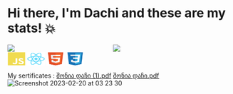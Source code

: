 # Hi there, I'm Dachi and these are my stats! 💥
<img align="left" width="47%" src="https://github-readme-stats.vercel.app/api?username=outxrs&show_icons=true&theme=radical"/>

  <img align="left" width="47%" src="https://github-readme-stats.vercel.app/api/top-langs/?username=outxrs&layout=compact&langs_count=7&theme=dracula"/>
</div>
<div style="display: inline_block"><br>
  <img align="center" alt="Rafa-Js" height="30" width="40" src="https://raw.githubusercontent.com/devicons/devicon/master/icons/javascript/javascript-plain.svg">
  <img align="center" alt="Rafa-React" height="30" width="40" src="https://raw.githubusercontent.com/devicons/devicon/master/icons/react/react-original.svg">
  <img align="center" alt="Rafa-HTML" height="30" width="40" src="https://raw.githubusercontent.com/devicons/devicon/master/icons/html5/html5-original.svg">
  <img align="center" alt="Rafa-CSS" height="30" width="40" src="https://raw.githubusercontent.com/devicons/devicon/master/icons/css3/css3-original.svg">
 
 My sertificates :
[შონია დაჩი (1).pdf](https://github.com/outxrs/outxrs/files/10951855/1.pdf)
[შონია დაჩი.pdf](https://github.com/outxrs/outxrs/files/10951856/default.pdf)
<img width="600" alt="Screenshot 2023-02-20 at 03 23 30" src="https://user-images.githubusercontent.com/99031790/224568867-d242a998-0a09-4bfb-adff-b7a5683db48e.png">












